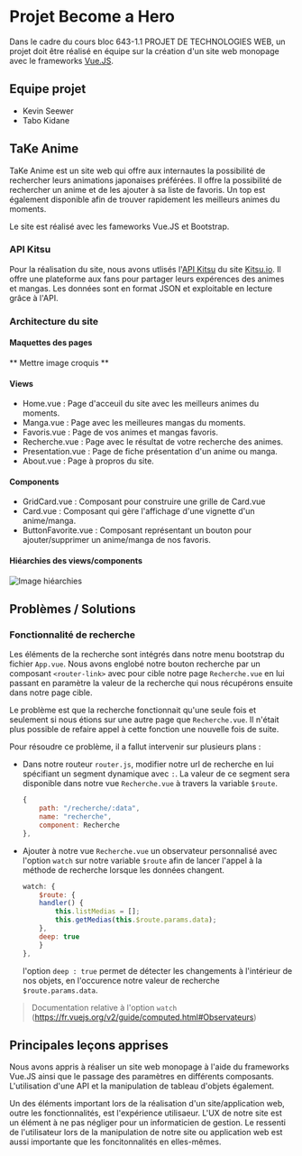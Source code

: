 # Projet Become a Hero
Dans le cadre du cours bloc 643-1.1 PROJET DE TECHNOLOGIES WEB, un projet doit être réalisé en équipe sur la création d'un site web monopage avec le frameworks [Vue.JS](https://en.wikipedia.org/wiki/Vue.js).

## Equipe projet
- Kevin Seewer
- Tabo Kidane

## TaKe Anime
TaKe Anime est un site web qui offre aux internautes la possibilité de rechercher leurs animations japonaises préférées. Il offre la possibilité de rechercher un anime et de les ajouter à sa liste de favoris. Un top est également disponible afin de trouver rapidement les meilleurs animes du moments.

Le site est réalisé avec les fameworks Vue.JS et Bootstrap.

### API Kitsu
Pour la réalisation du site, nous avons utlisés l'[API Kitsu](https://kitsu.docs.apiary.io/) du site [Kitsu.io](https://kitsu.io). Il offre une plateforme aux fans pour partager leurs expérences des animes et mangas. Les données sont en format JSON et exploitable en lecture grâce à l'API.

### Architecture du site
#### Maquettes des pages
** Mettre image croquis **
#### Views
- Home.vue : Page d'acceuil du site avec les meilleurs animes du moments.
- Manga.vue : Page avec les meilleures mangas du moments.
- Favoris.vue : Page de vos animes et mangas favoris.
- Recherche.vue : Page avec le résultat de votre recherche des animes.
- Presentation.vue : Page de fiche présentation d'un anime ou manga.
- About.vue : Page à propros du site.

#### Components
- GridCard.vue : Composant pour construire une grille de Card.vue
- Card.vue : Composant qui gère l'affichage d'une vignette d'un anime/manga.
- ButtonFavorite.vue : Composant représentant un bouton pour ajouter/supprimer un anime/manga de nos favoris.

#### Hiéarchies des views/components
![Image hiéarchies](https://raw.githubusercontent.com/heg-web/projet-tabo_kevin_team/master/images/HierarchyComponents.png)

## Problèmes / Solutions
### Fonctionnalité de recherche
Les éléments de la recherche sont intégrés dans notre menu bootstrap du fichier `App.vue`. Nous avons englobé notre bouton recherche par un composant `<router-link>` avec pour cible notre page `Recherche.vue` en lui passant en paramètre la valeur de la recherche qui nous récupérons ensuite dans notre page cible. 

Le problème est que la recherche fonctionnait qu'une seule fois et seulement si nous étions sur une autre page que `Recherche.vue`. Il n'était plus possible de refaire appel à cette fonction une nouvelle fois de suite.

Pour résoudre ce problème, il a fallut intervenir sur plusieurs plans :

- Dans notre routeur `router.js`, modifier notre url de recherche en lui spécifiant un segment dynamique avec `:`. La valeur de ce segment sera disponible dans notre vue `Recherche.vue` à travers la variable `$route`.
    ```javascript
    {
        path: "/recherche/:data",
        name: "recherche",
        component: Recherche
    },
    ```

- Ajouter à notre vue `Recherche.vue` un observateur personnalisé avec l'option `watch` sur notre variable `$route` afin de lancer l'appel à la méthode de recherche lorsque les données changent.
    ```javascript
    watch: {
        $route: {
        handler() {
            this.listMedias = [];
            this.getMedias(this.$route.params.data);
        },
        deep: true
        }
    },
    ```
    l'option `deep : true` permet de détecter les changements à l'intérieur de nos objets, en l'occurence notre valeur de recherche `$route.params.data`.


> Documentation relative à l'option `watch` (https://fr.vuejs.org/v2/guide/computed.html#Observateurs)

## Principales leçons apprises
Nous avons appris à réaliser un site web monopage à l'aide du frameworks Vue.JS ainsi que le passage des paramètres en différents composants. L'utilisation d'une API et la manipulation de tableau d'objets également.

Un des éléments important lors de la réalisation d'un site/application web, outre les fonctionnalités, est l'expérience utilisaeur. L'UX de notre site est un élément à ne pas négliger pour un informaticien de gestion. Le ressenti de l'utilisateur lors de la manipulation de notre site ou application web est aussi importante que les foncitonnalités en elles-mêmes.